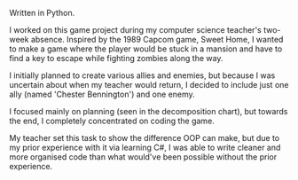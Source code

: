 Written in Python.

I worked on this game project during my computer science teacher's two-week absence. Inspired by the 1989 Capcom game, Sweet Home, I wanted to make a game where the player would be stuck in a mansion and have to find a key to escape while fighting zombies along the way.

I initially planned to create various allies and enemies, but because I was uncertain about when my teacher would return, I decided to include just one ally (named 'Chester Bennington') and one enemy.

I focused mainly on planning (seen in the decomposition chart), but towards the end, I completely concentrated on coding the game.

My teacher set this task to show the difference OOP can make, but due to my prior experience with it via learning C#, I was able to write cleaner and more organised code than what would've been possible without the prior experience.
